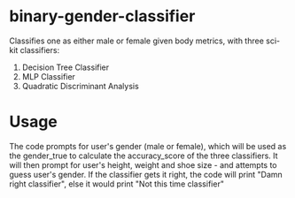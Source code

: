 # binary-gender-classifier

Classifies one as either male or female given body metrics, with three sci-kit classifiers: 
1. Decision Tree Classifier 
2. MLP Classifier 
3. Quadratic Discriminant Analysis 

# Usage

The code prompts for user's gender (male or female), which will be used as the gender_true to calculate the accuracy_score of the three classifiers. It will then prompt for user's height, weight and shoe size - and attempts to guess user's gender. If the classifier gets it right, the code will print "Damn right classifier", else it would print "Not this time classifier" 

